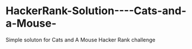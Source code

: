 # HackerRank-Solution----Cats-and-a-Mouse-
Simple soluton for Cats and A Mouse Hacker Rank challenge 
